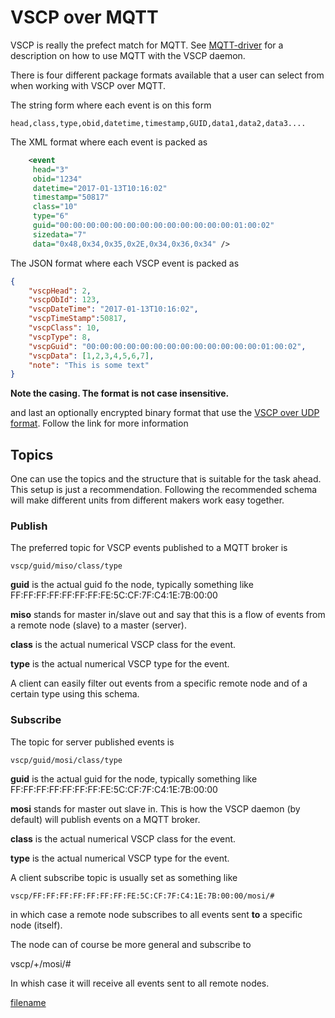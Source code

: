 # VSCP over MQTT

VSCP is really the prefect match for MQTT. See [MQTT-driver](https://github.com/grodansparadis/vscpl2drv-mqtt) for a description on how to use MQTT with the VSCP daemon. 

There is four different package formats available that a user can select from when working with VSCP over MQTT. 

The string form where each event is on this form

    head,class,type,obid,datetime,timestamp,GUID,data1,data2,data3....

The XML format where each event is packed as

```xml
    <event
     head="3"
     obid="1234"
     datetime="2017-01-13T10:16:02"
     timestamp="50817"
     class="10"
     type="6"
     guid="00:00:00:00:00:00:00:00:00:00:00:00:00:01:00:02"
     sizedata="7"
     data="0x48,0x34,0x35,0x2E,0x34,0x36,0x34" />
```

The JSON format where each VSCP event is packed as

```json
{
    "vscpHead": 2,
    "vscpObId": 123,
    "vscpDateTime": "2017-01-13T10:16:02",
    "vscpTimeStamp":50817,
    "vscpClass": 10,
    "vscpType": 8,
    "vscpGuid": "00:00:00:00:00:00:00:00:00:00:00:00:00:01:00:02",
    "vscpData": [1,2,3,4,5,6,7],
    "note": "This is some text"
}
```
__Note the casing. The format is **not** case insensitive.__

and last an optionally encrypted binary format that use the [VSCP over UDP format](./vscp_over_udp.md). Follow the link for more information


## Topics

One can use the topics and the structure that is suitable for the task ahead. This setup is just a recommendation. Following the recommended schema will make different units from different makers work easy together. 

### Publish

The preferred topic for VSCP events published to a MQTT broker is

    vscp/guid/miso/class/type

**guid** is the actual guid fo the node, typically something like FF:FF:FF:FF:FF:FF:FF:FE:5C:CF:7F:C4:1E:7B:00:00

**miso** stands for master in/slave out and say that this is a flow of events from a remote node (slave) to a master (server).

**class** is the actual numerical VSCP class for the event.

**type** is the actual numerical VSCP type for the event.

A client can easily filter out events from a specific remote node and of a certain type using this schema.

### Subscribe

The topic for server published events is

    vscp/guid/mosi/class/type

**guid** is the actual guid for the node, typically something like FF:FF:FF:FF:FF:FF:FF:FE:5C:CF:7F:C4:1E:7B:00:00

**mosi** stands for master out slave in. This is how the VSCP daemon (by default) will publish events on a MQTT broker.

**class** is the actual numerical VSCP class for the event.

**type** is the actual numerical VSCP type for the event.

A client subscribe topic is usually set as something like

    vscp/FF:FF:FF:FF:FF:FF:FF:FE:5C:CF:7F:C4:1E:7B:00:00/mosi/#

in which case a remote node subscribes to all events sent **to** a specific node (itself).

The node can of course be more general and subscribe to

 vscp/+/mosi/#

In whish case it will receive all events sent to all remote nodes.



[filename](./bottom_copyright.md ':include')

